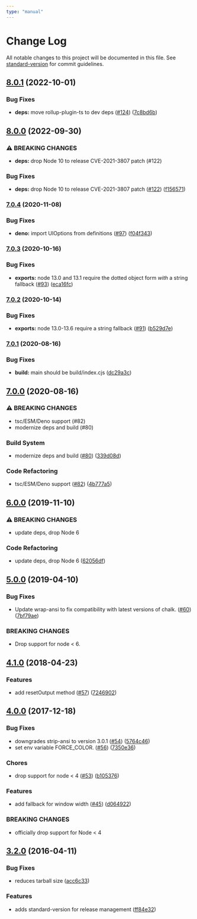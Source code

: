 ```yaml
---
type: "manual"
---
```


# Change Log

All notable changes to this project will be documented in this file. See [standard-version](https://github.com/conventional-changelog/standard-version) for commit guidelines.

## [8.0.1](https://github.com/yargs/cliui/compare/v8.0.0...v8.0.1) (2022-10-01)


### Bug Fixes

* **deps:** move rollup-plugin-ts to dev deps ([#124](https://github.com/yargs/cliui/issues/124)) ([7c8bd6b](https://github.com/yargs/cliui/commit/7c8bd6ba024d61e4eeae310c7959ab8ab6829081))

## [8.0.0](https://github.com/yargs/cliui/compare/v7.0.4...v8.0.0) (2022-09-30)


### ⚠ BREAKING CHANGES

* **deps:** drop Node 10 to release CVE-2021-3807 patch (#122)

### Bug Fixes

* **deps:** drop Node 10 to release CVE-2021-3807 patch ([#122](https://github.com/yargs/cliui/issues/122)) ([f156571](https://github.com/yargs/cliui/commit/f156571ce4f2ebf313335e3a53ad905589da5a30))

### [7.0.4](https://www.github.com/yargs/cliui/compare/v7.0.3...v7.0.4) (2020-11-08)


### Bug Fixes

* **deno:** import UIOptions from definitions ([#97](https://www.github.com/yargs/cliui/issues/97)) ([f04f343](https://www.github.com/yargs/cliui/commit/f04f3439bc78114c7e90f82ff56f5acf16268ea8))

### [7.0.3](https://www.github.com/yargs/cliui/compare/v7.0.2...v7.0.3) (2020-10-16)


### Bug Fixes

* **exports:** node 13.0 and 13.1 require the dotted object form _with_ a string fallback ([#93](https://www.github.com/yargs/cliui/issues/93)) ([eca16fc](https://www.github.com/yargs/cliui/commit/eca16fc05d26255df3280906c36d7f0e5b05c6e9))

### [7.0.2](https://www.github.com/yargs/cliui/compare/v7.0.1...v7.0.2) (2020-10-14)


### Bug Fixes

* **exports:** node 13.0-13.6 require a string fallback ([#91](https://www.github.com/yargs/cliui/issues/91)) ([b529d7e](https://www.github.com/yargs/cliui/commit/b529d7e432901af1af7848b23ed6cf634497d961))

### [7.0.1](https://www.github.com/yargs/cliui/compare/v7.0.0...v7.0.1) (2020-08-16)


### Bug Fixes

* **build:** main should be build/index.cjs ([dc29a3c](https://www.github.com/yargs/cliui/commit/dc29a3cc617a410aa850e06337b5954b04f2cb4d))

## [7.0.0](https://www.github.com/yargs/cliui/compare/v6.0.0...v7.0.0) (2020-08-16)


### ⚠ BREAKING CHANGES

* tsc/ESM/Deno support (#82)
* modernize deps and build (#80)

### Build System

* modernize deps and build ([#80](https://www.github.com/yargs/cliui/issues/80)) ([339d08d](https://www.github.com/yargs/cliui/commit/339d08dc71b15a3928aeab09042af94db2f43743))


### Code Refactoring

* tsc/ESM/Deno support ([#82](https://www.github.com/yargs/cliui/issues/82)) ([4b777a5](https://www.github.com/yargs/cliui/commit/4b777a5fe01c5d8958c6708695d6aab7dbe5706c))

## [6.0.0](https://www.github.com/yargs/cliui/compare/v5.0.0...v6.0.0) (2019-11-10)


### ⚠ BREAKING CHANGES

* update deps, drop Node 6

### Code Refactoring

* update deps, drop Node 6 ([62056df](https://www.github.com/yargs/cliui/commit/62056df))

## [5.0.0](https://github.com/yargs/cliui/compare/v4.1.0...v5.0.0) (2019-04-10)


### Bug Fixes

* Update wrap-ansi to fix compatibility with latest versions of chalk. ([#60](https://github.com/yargs/cliui/issues/60)) ([7bf79ae](https://github.com/yargs/cliui/commit/7bf79ae))


### BREAKING CHANGES

* Drop support for node < 6.



<a name="4.1.0"></a>
## [4.1.0](https://github.com/yargs/cliui/compare/v4.0.0...v4.1.0) (2018-04-23)


### Features

* add resetOutput method ([#57](https://github.com/yargs/cliui/issues/57)) ([7246902](https://github.com/yargs/cliui/commit/7246902))



<a name="4.0.0"></a>
## [4.0.0](https://github.com/yargs/cliui/compare/v3.2.0...v4.0.0) (2017-12-18)


### Bug Fixes

* downgrades strip-ansi to version 3.0.1 ([#54](https://github.com/yargs/cliui/issues/54)) ([5764c46](https://github.com/yargs/cliui/commit/5764c46))
* set env variable FORCE_COLOR. ([#56](https://github.com/yargs/cliui/issues/56)) ([7350e36](https://github.com/yargs/cliui/commit/7350e36))


### Chores

* drop support for node < 4 ([#53](https://github.com/yargs/cliui/issues/53)) ([b105376](https://github.com/yargs/cliui/commit/b105376))


### Features

* add fallback for window width ([#45](https://github.com/yargs/cliui/issues/45)) ([d064922](https://github.com/yargs/cliui/commit/d064922))


### BREAKING CHANGES

* officially drop support for Node < 4



<a name="3.2.0"></a>
## [3.2.0](https://github.com/yargs/cliui/compare/v3.1.2...v3.2.0) (2016-04-11)


### Bug Fixes

* reduces tarball size ([acc6c33](https://github.com/yargs/cliui/commit/acc6c33))

### Features

* adds standard-version for release management ([ff84e32](https://github.com/yargs/cliui/commit/ff84e32))
